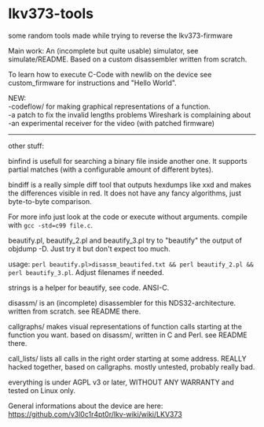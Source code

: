 # lkv373-tools
some random tools made while trying to reverse the lkv373-firmware

Main work: An (incomplete but quite usable) simulator, see simulate/README. Based on a custom disassembler written from scratch.

To learn how to execute C-Code with newlib on the device see custom_firmware for instructions and "Hello World".

NEW: <br>
-codeflow/ for making graphical representations of a function.<br>
-a patch to fix the invalid lengths problems Wireshark is complaining about<br>
-an experimental receiver for the video (with patched firmware)<br>

-------------------------------------------------------------------------------
other stuff:

binfind is usefull for searching a binary file inside another one. It supports partial matches (with a configurable amount of different bytes).

bindiff is a really simple diff tool that outputs hexdumps like xxd and makes the differences visible in red. It does not have any fancy algorithms, just byte-to-byte comparison.

For more info just look at the code or execute without arguments.
compile with `gcc -std=c99 file.c`.

beautify.pl, beautify_2.pl and beautify_3.pl try to  "beautify" the output of objdump -D. Just try it but don't expect too much.

usage: `perl beautify.pl>disassm_beautifed.txt && perl beautify_2.pl && perl beautify_3.pl`. Adjust filenames if needed.

strings is a helper for beautify, see code. ANSI-C.

disassm/ is an (incomplete) disassembler for this NDS32-architecture. written from scratch. see README there.

callgraphs/ makes visual representations of function calls starting at the function you want. based on disassm/, written in C and Perl. see README there.

call_lists/ lists all calls in the right order starting at some address. REALLY hacked together, based on callgraphs. mostly untested, probably really bad.

everything is under AGPL v3 or later, WITHOUT ANY WARRANTY and tested on Linux only.


General informations about the device are here: https://github.com/v3l0c1r4pt0r/lkv-wiki/wiki/LKV373

